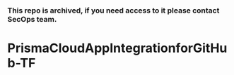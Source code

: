 ### This repo is archived, if you need access to it please contact SecOps team.

# PrismaCloudAppIntegrationforGitHub-TF
